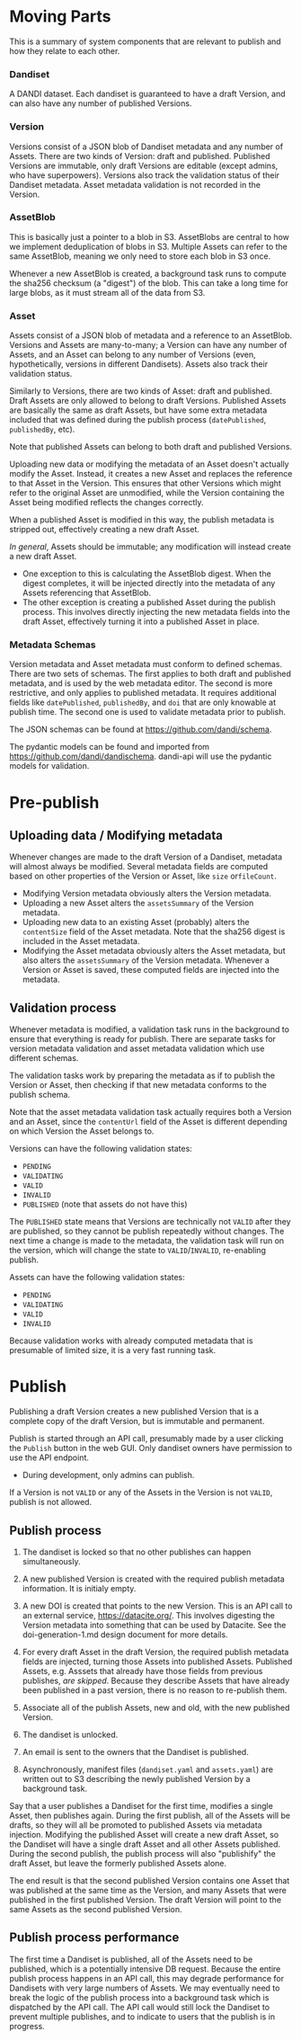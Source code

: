 # Moving Parts

This is a summary of system components that are relevant to publish and how they relate to each other.

### Dandiset
A DANDI dataset.
Each dandiset is guaranteed to have a draft Version, and can also have any number of published Versions.

### Version
Versions consist of a JSON blob of Dandiset metadata and any number of Assets.
There are two kinds of Version: draft and published.
Published Versions are immutable, only draft Versions are editable (except admins, who have superpowers).
Versions also track the validation status of their Dandiset metadata. Asset metadata validation is not recorded in the Version.

### AssetBlob
This is basically just a pointer to a blob in S3.
AssetBlobs are central to how we implement deduplication of blobs in S3.
Multiple Assets can refer to the same AssetBlob, meaning we only need to store each blob in S3 once.

Whenever a new AssetBlob is created, a background task runs to compute the sha256 checksum (a "digest") of the blob.
This can take a long time for large blobs, as it must stream all of the data from S3.

### Asset
Assets consist of a JSON blob of metadata and a reference to an AssetBlob.
Versions and Assets are many-to-many; a Version can have any number of Assets, and an Asset can belong to any number of Versions (even, hypothetically, versions in different Dandisets).
Assets also track their validation status.

Similarly to Versions, there are two kinds of Asset: draft and published.
Draft Assets are only allowed to belong to draft Versions.
Published Assets are basically the same as draft Assets, but have some extra metadata included that was defined during the publish process (`datePublished`, `publishedBy`, etc).

Note that published Assets can belong to both draft and published Versions.

Uploading new data or modifying the metadata of an Asset doesn't actually modify the Asset.
Instead, it creates a new Asset and replaces the reference to that Asset in the Version.
This ensures that other Versions which might refer to the original Asset are unmodified, while the Version containing the Asset being modified reflects the changes correctly.

When a published Asset is modified in this way, the publish metadata is stripped out, effectively creating a new draft Asset.

_In general_, Assets should be immutable; any modification will instead create a new draft Asset.
* One exception to this is calculating the AssetBlob digest.
When the digest completes, it will be injected directly into the metadata of any Assets referencing that AssetBlob.
* The other exception is creating a published Asset during the publish process.
This involves directly injecting the new metadata fields into the draft Asset, effectively turning it into a published Asset in place.

### Metadata Schemas
Version metadata and Asset metadata must conform to defined schemas.
There are two sets of schemas.
The first applies to both draft and published metadata, and is used by the web metadata editor.
The second is more restrictive, and only applies to published metadata.
It requires additional fields like `datePublished`, `publishedBy`, and `doi` that are only knowable at publish time.
The second one is used to validate metadata prior to publish.

The JSON schemas can be found at https://github.com/dandi/schema.

The pydantic models can be found and imported from https://github.com/dandi/dandischema.
dandi-api will use the pydantic models for validation.

# Pre-publish

## Uploading data / Modifying metadata
Whenever changes are made to the draft Version of a Dandiset, metadata will almost always be modified.
Several metadata fields are computed based on other properties of the Version or Asset, like `size` or`fileCount`.
* Modifying Version metadata obviously alters the Version metadata.
* Uploading a new Asset alters the `assetsSummary` of the Version metadata.
* Uploading new data to an existing Asset (probably) alters the `contentSize` field of the Asset metadata.
Note that the sha256 digest is included in the Asset metadata.
* Modifying the Asset metadata obviously alters the Asset metadata, but also alters the `assetsSummary` of the Version metadata.
Whenever a Version or Asset is saved, these computed fields are injected into the metadata.

## Validation process
Whenever metadata is modified, a validation task runs in the background to ensure that everything is ready for publish.
There are separate tasks for version metadata validation and asset metadata validation which use different schemas.

The validation tasks work by preparing the metadata as if to publish the Version or Asset, then checking if that new metadata conforms to the publish schema.

Note that the asset metadata validation task actually requires both a Version and an Asset, since the `contentUrl` field of the Asset is different depending on which Version the Asset belongs to.

Versions can have the following validation states:
* `PENDING`
* `VALIDATING`
* `VALID`
* `INVALID`
* `PUBLISHED` (note that assets do not have this)

The `PUBLISHED` state means that Versions are technically not `VALID` after they are published, so they cannot be publish repeatedly without changes.
The next time a change is made to the metadata, the validation task will run on the version, which will change the state to `VALID`/`INVALID`, re-enabling publish.

Assets can have the following validation states:
* `PENDING`
* `VALIDATING`
* `VALID`
* `INVALID`

Because validation works with already computed metadata that is presumable of limited size, it is a very fast running task.

# Publish
Publishing a draft Version creates a new published Version that is a complete copy of the draft Version, but is immutable and permanent.

Publish is started through an API call, presumably made by a user clicking the `Publish` button in the web GUI.
Only dandiset owners have permission to use the API endpoint.
* During development, only admins can publish.

If a Version is not `VALID` or any of the Assets in the Version is not `VALID`, publish is not allowed.

## Publish process
1. The dandiset is locked so that no other publishes can happen simultaneously.

2. A new published Version is created with the required publish metadata information.
It is initialy empty.

3. A new DOI is created that points to the new Version.
This is an API call to an external service, https://datacite.org/.
This involves digesting the Version metadata into something that can be used by Datacite.
See the doi-generation-1.md design document for more details.

4. For every draft Asset in the draft Version, the required publish metadata fields are injected, turning those Assets into published Assets.
Published Assets, e.g. Asssets that already have those fields from previous publishes, _are skipped_.
Because they describe Assets that have already been published in a past version, there is no reason to re-publish them.

5. Associate all of the publish Assets, new and old, with the new published Version.

6. The dandiset is unlocked.

7. An email is sent to the owners that the Dandiset is published.

8. Asynchronously, manifest files (`dandiset.yaml` and `assets.yaml`) are written out to S3 describing the newly published Version by a background task.

Say that a user publishes a Dandiset for the first time, modifies a single Asset, then publishes again.
During the first publish, all of the Assets will be drafts, so they will all be promoted to published Assets via metadata injection.
Modifying the published Asset will create a new draft Asset, so the Dandiset will have a single draft Asset and all other Assets published.
During the second publish, the publish process will also "publishify" the draft Asset, but leave the formerly published Assets alone.

The end result is that the second published Version contains one Asset that was published at the same time as the Version, and many Assets that were published in the first published Version.
The draft Version will point to the same Assets as the second published Version.

## Publish process performance
The first time a Dandiset is published, all of the Assets need to be published, which is a potentially intensive DB request.
Because the entire publish process happens in an API call, this may degrade performance for Dandisets with very large numbers of Assets.
We may eventually need to break the logic of the publish process into a background task which is dispatched by the API call.
The API call would still lock the Dandiset to prevent multiple publishes, and to indicate to users that the publish is in progress.
